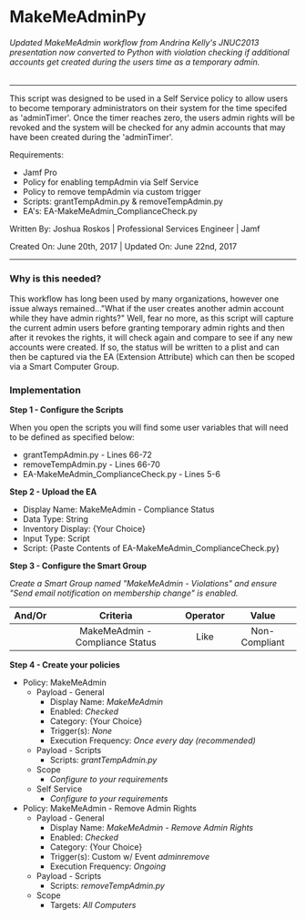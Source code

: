 # MakeMeAdminPy
###### Updated MakeMeAdmin workflow from Andrina Kelly's JNUC2013 presentation now converted to Python with violation checking if additional accounts get created during the users time as a temporary admin.
___
This script was designed to be used in a Self Service policy to allow users to become temporary administrators on their system for the time specifed as 'adminTimer'. Once the timer reaches zero, the users admin rights will be revoked and the system will be checked for any admin accounts that may have been created during the 'adminTimer'.

Requirements:
* Jamf Pro
* Policy for enabling tempAdmin via Self Service
* Policy to remove tempAdmin via custom trigger
* Scripts: grantTempAdmin.py & removeTempAdmin.py
* EA's: EA-MakeMeAdmin_ComplianceCheck.py

Written By: Joshua Roskos | Professional Services Engineer | Jamf

Created On: June 20th, 2017 | Updated On: June 22nd, 2017
___

### Why is this needed?

This workflow has long been used by many organizations, however one issue always remained..."What if the user creates another admin account while they have admin rights?" Well, fear no more, as this script will capture the current admin users before granting temporary admin rights and then after it revokes the rights, it will check again and compare to see if any new accounts were created. If so, the status will be written to a plist and can then be captured via the EA (Extension Attribute) which can then be scoped via a Smart Computer Group.


### Implementation

**Step 1 - Configure the Scripts**

When you open the scripts you will find some user variables that will need to be defined as specified below:
* grantTempAdmin.py - Lines 66-72
* removeTempAdmin.py - Lines 66-70
* EA-MakeMeAdmin_ComplianceCheck.py - Lines 5-6

**Step 2 - Upload the EA**

* Display Name: MakeMeAdmin - Compliance Status
* Data Type: String
* Inventory Display: {Your Choice}
* Input Type: Script
* Script: {Paste Contents of EA-MakeMeAdmin_ComplianceCheck.py}

**Step 3 - Configure the Smart Group**

*Create a Smart Group named "MakeMeAdmin - Violations" and ensure "Send email notification on membership change" is enabled.*

| And/Or | Criteria | Operator | Value |
| :---: | :---: | :---: | :---: |
|   | MakeMeAdmin - Compliance Status | Like | Non-Compliant |

**Step 4 - Create your policies**

* Policy: MakeMeAdmin
  * Payload - General
    * Display Name: *MakeMeAdmin*
    * Enabled: *Checked*
    * Category: {Your Choice}
    * Trigger(s): *None*
    * Execution Frequency: *Once every day (recommended)*
  * Payload - Scripts
    * Scripts: *grantTempAdmin.py*
  * Scope
    * *Configure to your requirements*
  * Self Service
    * *Configure to your requirements*
* Policy: MakeMeAdmin - Remove Admin Rights
  * Payload - General
    * Display Name: *MakeMeAdmin - Remove Admin Rights*
    * Enabled: *Checked*
    * Category: {Your Choice}
    * Trigger(s): Custom w/ Event *adminremove*
    * Execution Frequency: *Ongoing*
  * Payload - Scripts
    * Scripts: *removeTempAdmin.py*
  * Scope
    * Targets: *All Computers*
    
